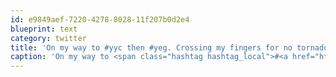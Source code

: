 ```yaml
---
id: e9849aef-7220-4278-8028-11f207b0d2e4
blueprint: text
category: twitter
title: 'On my way to #yyc then #yeg. Crossing my fingers for no tornados our exploding houses!'
caption: 'On my way to <span class="hashtag hashtag_local">#<a href="http://tweettemp.darylchymko.ca/?tag=yyc">yyc</a> then <span class="hashtag hashtag_local">#<a href="http://tweettemp.darylchymko.ca/?tag=yeg">yeg</a>. Crossing my fingers for no tornados our exploding houses!'
---
```

